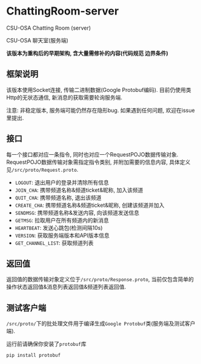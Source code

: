 # ChattingRoom-server

CSU-OSA Chatting Room (server)

CSU-OSA 聊天室(服务端)

**该版本为重构后的早期架构, 含大量需修补的内容(代码规范 边界条件)**

## 框架说明

该版本使用Socket连接, 传输二进制数据(Google Protobuf编码). 目前仍使用类Http的无状态通信, 新消息的获取需要轮询服务端.

注意: 非稳定版本, 服务端可能仍然存在隐形bug. 如果遇到任何问题, 欢迎在issue里提出.

## 接口

每一个接口都对应一条指令, 同时也对应一个RequestPOJO数据传输对象. RequestPOJO数据传输对象需指定指令类别, 并附加需要的信息内容, 具体定义见`/src/proto/Request.proto`.

- `LOGOUT`: 退出用户的登录并清除所有信息
- `JOIN_CHA`: 携带频道名称&频道ticket&昵称, 加入该频道
- `QUIT_CHA`: 携带频道名称, 退出该频道
- `CREATE_CHA`: 携带频道名称&频道ticket&昵称, 创建该频道并加入
- `SENDMSG`: 携带频道名称&发送内容, 向该频道发送信息
- `GETMSG`: 拉取用户在所有频道内的新消息
- `HEARTBEAT`: 发送心跳包(检测间隔10s)
- `VERSION`: 获取服务端版本和API版本信息
- `GET_CHANNEL_LIST`: 获取频道列表

## 返回值

返回值的数据传输对象定义位于`/src/proto/Response.proto`, 当前仅包含简单的操作状态返回值&消息列表返回值&频道列表返回值.

## 测试客户端

`/src/proto/`下的批处理文件用于编译生成`Google Protobuf`类(服务端及测试客户端).

运行前请确保你安装了`protobuf`库

```shell
pip install protobuf
```